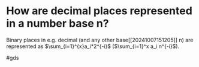 # How are decimal places represented in a number base n?
Binary places in e.g. decimal (and any other base[[20241007151205]] n) are represented as $\sum_{i=1}^{x}a_i*2^{-i}$ ($\sum_{i=1}^x a_i n^{-i}$).

#gds